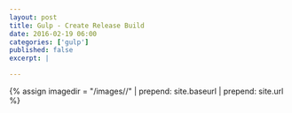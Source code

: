 ```yaml
---
layout: post
title: Gulp - Create Release Build
date: 2016-02-19 06:00
categories: ['gulp']
published: false
excerpt: |

---
```


{% assign imagedir = "/images//" | prepend: site.baseurl | prepend: site.url %}


